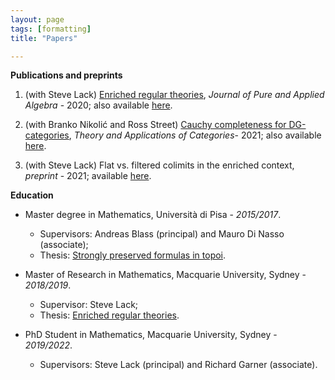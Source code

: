 ```yaml
---
layout: page
tags: [formatting]
title: "Papers"

---
```



**Publications and preprints**

1. (with Steve Lack) [Enriched regular theories](https://doi.org/10.1016/j.jpaa.2019.106268), *Journal of Pure and Applied Algebra* - 2020; also available [here](https://arxiv.org/abs/1907.02301). 

2. (with Branko Nikolić and Ross Street) [Cauchy completeness for DG-categories](http://www.tac.mta.ca/tac/volumes/37/28/37-28abs.html), *Theory and Applications of Categories*- 2021; also available [here](https://arxiv.org/abs/2012.10157). 

3. (with Steve Lack) Flat vs. filtered colimits in the enriched context, *preprint* - 2021; available [here](https://arxiv.org/abs/2107.08612).



**Education**
  
* Master degree in Mathematics, Università di Pisa - *2015/2017*.
    * Supervisors: Andreas Blass (principal) and Mauro Di Nasso (associate);
    * Thesis: [Strongly preserved formulas in topoi](https://etd.adm.unipi.it/t/etd-11222017-094128/).

* Master of Research in Mathematics, Macquarie University, Sydney - *2018/2019*.
    * Supervisor: Steve Lack;
    * Thesis: [Enriched regular theories](http://hdl.handle.net/1959.14/1270426).

* PhD Student in Mathematics, Macquarie University, Sydney - *2019/2022*.
    * Supervisors: Steve Lack (principal) and Richard Garner (associate).
